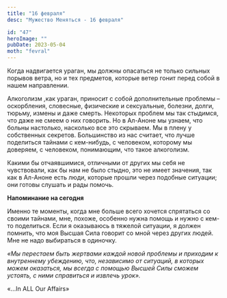 ```yaml
---
title: "16 февраля"
desc: "Мужество Меняться - 16 февраля"

id: "47"
heroImage: ""
pubDate: 2023-05-04
moth: "fevral"
---
```


Когда надвигается ураган, мы должны опасаться не только сильных порывов ветра,
но и тех предметов, которые ветер гонит перед собой в нашем направлении.

Алкоголизм ,как ураган, приносит с собой дополнительные проблемы –
оскорбления, словесные, физические и сексуальные, болезни, долги, тюрьму,
измены и даже смерть. Некоторых проблем мы так стыдимся, что даже не смеем о
них говорить. Но в Ал-Аноне мы узнаем, что больны настолько, насколько все это
скрываем. Мы в плену у собственных секретов. Большинство из нас считает, что
лучше поделиться тайнами с кем-нибудь, с человеком, которому мы доверяем, с
человеком, понимающим, что такое алкоголизм.

Какими бы отчаявшимися, отличными от других мы себя не чувствовали, как бы нам
не было стыдно, это не имеет значения, так как в Ал-Аноне есть люди, которые
прошли через подобные ситуации; они готовы слушать и рады помочь.

**Напоминание на сегодня**

Именно те моменты, когда мне больше всего хочется спрятаться со своими
тайнами, мне, похоже, особенно нужна помощь и нужно с кем-то поделиться. Если
я оказываюсь в тяжелой ситуации, я должен помнить, что моя Высшая Сила говорит
со мной через других людей. Мне не надо выбираться в одиночку.

_«Мы перестаем быть жертвами каждой новой проблемы и приходим к внутреннему
убеждению, что, независимо от ситуаций, в которых можем оказаться, мы всегда с
помощью Высшей Силы сможем устоять, с ними справиться и извлечь урок»._

«…In ALL Our Affairs»
